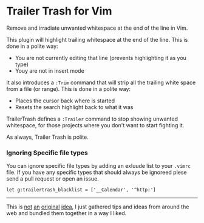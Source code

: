 # Trailer Trash for Vim

Remove and irradiate unwanted whitespace at the end of the line in Vim.

This plugin will highlight trailing whitespace at the end of the line. This is done in a polite way:

 * You are not currently editing that line (prevents highlighting it as you type)
 * Youy are not in insert mode

 It also introduces a `:Trim` command that will strip all the trailing white space from a file (or range). This is done in a polite way:

 * Places the cursor back where is started
 * Resets the search highlight back to what it was

TrailerTrash defines a `:Trailer` command to stop showing unwanted whitespace, for those projects where you don't want to start fighting it.

As always, Trailer Trash is polite.


### Ignoring Specific file types

You can ignore specific file types by adding an exluude list to your `.vimrc` file. If you have any specific types that should always be ignoreed plese send a pull request or open an issue.

    let g:trailertrash_blacklist = ['__Calendar', '^http:']

----

This is [not](http://blog.kamil.dworakowski.name/2009/09/unobtrusive-highlighting-of-trailing.html) [an](http://vim.wikia.com/wiki/Remove_unwanted_spaces) [original](http://vimcasts.org/episodes/tidying-whitespace/) [idea](http://vim.wikia.com/wiki/Highlight_unwanted_spaces), I just gathered tips and ideas from around the web and bundled them together in a way I liked.
